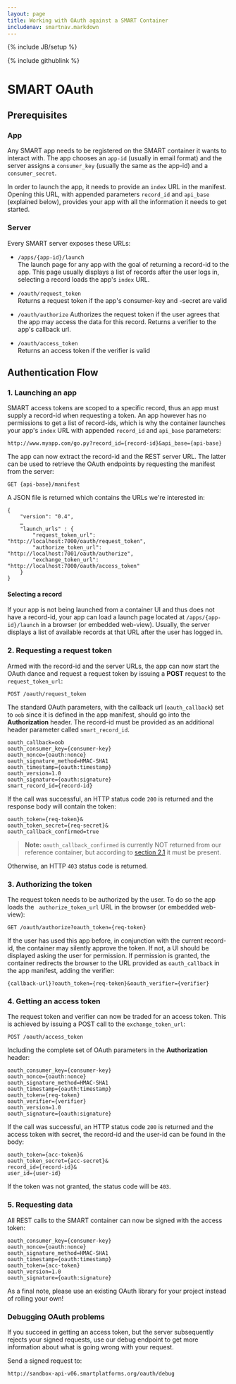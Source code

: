 ```yaml
---
layout: page
title: Working with OAuth against a SMART Container
includenav: smartnav.markdown
---
```

{% include JB/setup %}
<div id="toc"></div>

<div class='simple_small_box'>{% include githublink %}</div>

SMART OAuth
===========


Prerequisites
-------------

### App ###

Any SMART app needs to be registered on the SMART container it wants to interact
with. The app chooses an `app-id` (usually in email format) and the server
assigns a `consumer_key` (usually the same as the app-id) and a `consumer_secret`.

In order to launch the app, it needs to provide an `index` URL in the manifest.
Opening this URL, with appended parameters `record_id` and `api_base` (explained
below), provides your app with all the information it needs to get started.


### Server ###

Every SMART server exposes these URLs:

- `/apps/{app-id}/launch`   
  The launch page for any app with the goal of returning a record-id to the app.
  This page usually displays a list of records after the user logs in, selecting
  a record loads the app's `index` URL.

- `/oauth/request_token`  
  Returns a request token if the app's consumer-key and -secret are valid

- `/oauth/authorize`
  Authorizes the request token if the user agrees that the app may access the
  data for this record. Returns a verifier to the app's callback url.

- `/oauth/access_token`  
  Returns an access token if the verifier is valid


Authentication Flow
-------------------

### 1. Launching an app ###

SMART access tokens are scoped to a specific record, thus an app must supply a
record-id when requesting a token. An app however has no permissions to get a
list of record-ids, which is why the container launches your app's `index` URL
with appended `record_id` and `api_base` parameters:

    http://www.myapp.com/go.py?record_id={record-id}&api_base={api-base}

The app can now extract the record-id and the REST server URL. The latter can be
used to retrieve the OAuth endpoints by requesting the manifest from the server:

    GET {api-base}/manifest

A JSON file is returned which contains the URLs we're interested in:

    {
        "version": "0.4", 
        …
        "launch_urls" : {
            "request_token_url": "http://localhost:7000/oauth/request_token", 
            "authorize_token_url": "http://localhost:7001/oauth/authorize", 
            "exchange_token_url": "http://localhost:7000/oauth/access_token"
        }
    }


#### Selecting a record ####

If your app is not being launched from a container UI and thus does not have a
record-id, your app can load a launch page located at `/apps/{app-id}/launch` in
a browser (or embedded web-view). Usually, the server displays a list of
available records at that URL after the user has logged in.


### 2. Requesting a request token ###

Armed with the record-id and the server URLs, the app can now start the OAuth
dance and request a request token by issuing a **POST** request to the
`request_token_url`:

    POST /oauth/request_token

The standard OAuth parameters, with the callback url (`oauth_callback`) set to
`oob` since it is defined in the app manifest, should go into the
**Authorization** header. The record-id must be provided as an additional header
parameter called `smart_record_id`.

    oauth_callback=oob
    oauth_consumer_key={consumer-key}
    oauth_nonce={oauth:nonce}
    oauth_signature_method=HMAC-SHA1
    oauth_timestamp={oauth:timestamp}
    oauth_version=1.0
    oauth_signature={oauth:signature}
    smart_record_id={record-id}

If the call was successful, an HTTP status code `200` is returned and the
response body will contain the token:

    oauth_token={req-token}&
    oauth_token_secret={req-secret}&
    oauth_callback_confirmed=true

> **Note:** `oauth_callback_confirmed` is currently NOT returned from our
> reference container, but according to [section 2.1](http://tools.ietf.org/html/rfc5849#section-2.1)
> it must be present.

Otherwise, an HTTP `403` status code is returned.


### 3. Authorizing the token ###

The request token needs to be authorized by the user. To do so the app loads the
` authorize_token_url` URL in the browser (or embedded web-view):

    GET /oauth/authorize?oauth_token={req-token}

If the user has used this app before, in conjunction with the current record-id,
the container may silently approve the token. If not, a UI should be displayed
asking the user for permission. If permission is granted, the container
redirects the browser to the URL provided as `oauth_callback` in the app
manifest, adding the verifier:

    {callback-url}?oauth_token={req-token}&oauth_verifier={verifier}


### 4. Getting an access token ###

The request token and verifier can now be traded for an access token. This is
achieved by issuing a POST call to the `exchange_token_url`:

    POST /oauth/access_token

Including the complete set of OAuth parameters in the **Authorization** header:

    oauth_consumer_key={consumer-key}
    oauth_nonce={oauth:nonce}
    oauth_signature_method=HMAC-SHA1
    oauth_timestamp={oauth:timestamp}
    oauth_token={req-token}
    oauth_verifier={verifier}
    oauth_version=1.0
    oauth_signature={oauth:signature}

If the call was successful, an HTTP status code `200` is returned and the access
token with secret, the record-id and the user-id can be found in the body:

    oauth_token={acc-token}&
    oauth_token_secret={acc-secret}&
    record_id={record-id}&
    user_id={user-id}

If the token was not granted, the status code will be `403`.


### 5. Requesting data ###

All REST calls to the SMART container can now be signed with the access token:

    oauth_consumer_key={consumer-key}
    oauth_nonce={oauth:nonce}
    oauth_signature_method=HMAC-SHA1
    oauth_timestamp={oauth:timestamp}
    oauth_token={acc-token}
    oauth_version=1.0
    oauth_signature={oauth:signature}


As a final note, please use an existing OAuth library for your project instead
of rolling your own!


### Debugging OAuth problems ###

If you succeed in getting an access token, but the server subsequently rejects
your signed requests, use our debug endpoint to get more information about what
is going wrong with your request.

Send a signed request to:

    http://sandbox-api-v06.smartplatforms.org/oauth/debug

